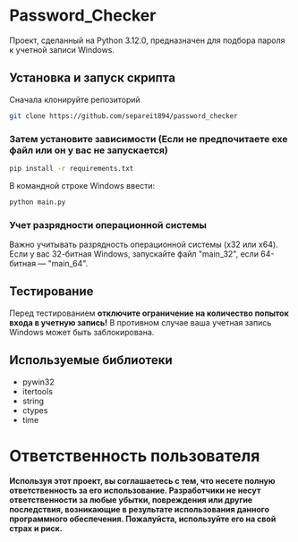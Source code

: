 # Password_Checker

Проект, сделанный на Python 3.12.0, предназначен для подбора пароля к учетной записи Windows.

## Установка и запуск скрипта

Сначала клонируйте репозиторий

```bash
git clone https://github.com/separeit894/password_checker
```
### Затем установите зависимости (Если не предпочитаете exe файл или он у вас не запускается)

```bash
pip install -r requirements.txt
```
В командной строке Windows ввести: 
```bash
python main.py
```

### Учет разрядности операционной системы

Важно учитывать разрядность операционной системы (x32 или x64). Если у вас 32-битная Windows, запускайте файл "main_32", если 64-битная — "main_64".

## Тестирование 

Перед тестированием **отключите ограничение на количество попыток входа в учетную запись!** В противном случае ваша учетная запись Windows может быть заблокирована.


## Используемые библиотеки
* pywin32
* itertools
* string
* ctypes
* time

# Ответственность пользователя

**Используя этот проект, вы соглашаетесь с тем, что несете полную ответственность за его использование. Разработчики не несут ответственности за любые убытки, повреждения или другие последствия, возникающие в результате использования данного программного обеспечения. Пожалуйста, используйте его на свой страх и риск.**


